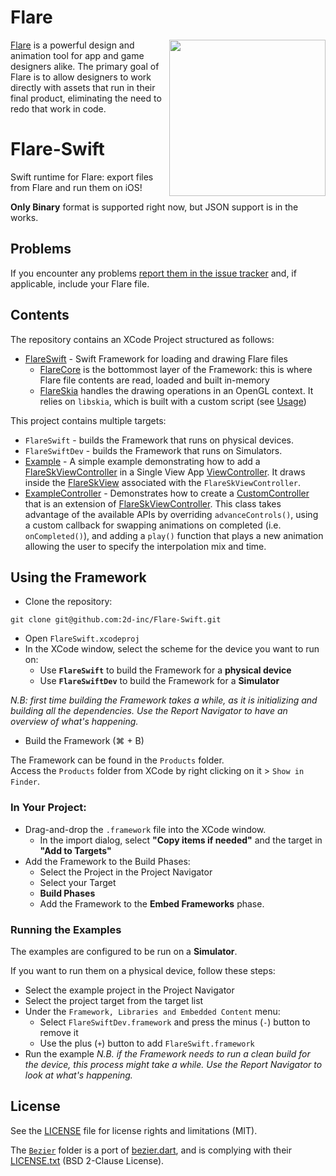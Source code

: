 # Flare
<img align="right" src="https://cdn.2dimensions.com/flare_macbook.png" height="250">

[Flare](https://www.2dimensions.com/about-flare) is a powerful design and animation tool for app and game designers alike. The primary goal of Flare is to allow designers to work directly with assets that run in their final product, eliminating the need to redo that work in code.

# Flare-Swift

Swift runtime for Flare: export files from Flare and run them on iOS!

__Only Binary__ format is supported right now, but JSON support is in the works.

## Problems

If you encounter any problems [report them in the issue tracker](https://github.com/2d-inc/Flare-Swift/issues) and, if applicable, include your Flare file.

## Contents

The repository contains an XCode Project structured as follows:
- [FlareSwift](FlareSwift.xcodeproj) - Swift Framework for loading and drawing Flare files
    - [FlareCore](FlareCore) is the bottommost layer of the Framework: this is where Flare file contents are read, loaded and built in-memory
    - [FlareSkia](FlareSkia) handles the drawing operations in an OpenGL context. It relies on `libskia`, which is built with a custom script (see [Usage](#Usage))

This project contains multiple targets:
- `FlareSwift` - builds the Framework that runs on physical devices.
- `FlareSwiftDev` - builds the Framework that runs on Simulators.
- [Example](Example) - A simple example demonstrating how to add a [FlareSkViewController](FlareSkia/FlareSkViewController.swift) in a Single View App [ViewController](Example/ViewController.swift). It draws inside the [FlareSkView](FlareSkia/FlareSkView.swift) associated with the `FlareSkViewController`.
- [ExampleController](ExampleController) - Demonstrates how to create a [CustomController](ExampleController/CustomController.swift) that is an extension of [FlareSkViewController](FlareSkia/FlareSkViewController.swift). This class takes advantage of the available APIs by overriding `advanceControls()`, using a custom callback for swapping animations on completed (i.e. `onCompleted()`), and adding a `play()` function that plays a new animation allowing the user to specify the interpolation mix and time.

## Using the Framework

- Clone the repository:
```
git clone git@github.com:2d-inc/Flare-Swift.git
```
- Open `FlareSwift.xcodeproj`
- In the XCode window, select the scheme for the device you want to run on:
    - Use **`FlareSwift`** to build the Framework for a **physical device**
    - Use **`FlareSwiftDev`** to build the Framework for a **Simulator**

*N.B: first time building the Framework takes a while, as it is initializing and building all the dependencies. Use the Report Navigator to have an overview of what's happening.*

- Build the Framework (⌘ + B)

The Framework can be found in the `Products` folder. <br/>
Access the `Products` folder from XCode by right clicking on it > `Show in Finder`.

### In Your Project:
- Drag-and-drop the `.framework` file into the XCode window.
    - In the import dialog, select __"Copy items if needed"__ and the target in __"Add to Targets"__
- Add the Framework to the Build Phases: 
    - Select the Project in the Project Navigator 
    - Select your Target
    - __Build Phases__ 
    - Add the Framework to the __Embed Frameworks__ phase.

### Running the Examples

The examples are configured to be run on a **Simulator**. 

If you want to run them on a physical device, follow these steps:
- Select the example project in the Project Navigator
- Select the project target from the target list
- Under the `Framework, Libraries and Embedded Content` menu:
    - Select `FlareSwiftDev.framework` and press the minus (`-`) button to remove it
    - Use the plus (`+`) button to add `FlareSwift.framework`
- Run the example
*N.B. if the Framework needs to run a clean build for the device, this process might take a while. Use the Report Navigator to look at what's happening.*

## License
See the [LICENSE](LICENSE) file for license rights and limitations (MIT).

The [`Bezier`](Bezier) folder is a port of [bezier.dart](https://github.com/aab29/bezier.dart), and is complying with their [LICENSE.txt](Bezier/LICENSE.txt) (BSD 2-Clause License).
